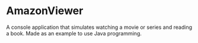 # AmazonViewer
A console application that simulates watching a movie or series and reading a book. Made as an example to use Java programming.
